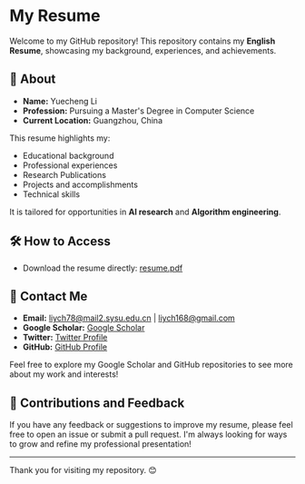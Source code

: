 # My Resume

Welcome to my GitHub repository! This repository contains my **English Resume**, showcasing my background, experiences, and achievements.

## 📄 About

- **Name:** Yuecheng Li 
- **Profession:** Pursuing a Master's Degree in Computer Science
- **Current Location:** Guangzhou, China

This resume highlights my:
- Educational background  
- Professional experiences
- Research Publications
- Projects and accomplishments
- Technical skills  


It is tailored for opportunities in **AI research** and **Algorithm engineering**.

## 🛠️ How to Access

- Download the resume directly: [resume.pdf]([./resume.pdf](https://github.com/6lyc/CV/blob/main/CV_Yuecheng%20Li.pdf))

## 🔗 Contact Me

- **Email:** liych78@mail2.sysu.edu.cn | liych168@gmail.com
- **Google Scholar:** [Google Scholar](https://scholar.google.com/citations?user=t73_KbYAAAAJ&hl)  
- **Twitter:** [Twitter Profile](https://x.com/Yuecheng_Lee)  
- **GitHub:** [GitHub Profile](https://github.com/6lyc)  

Feel free to explore my Google Scholar and GitHub repositories to see more about my work and interests!

## 🤝 Contributions and Feedback

If you have any feedback or suggestions to improve my resume, please feel free to open an issue or submit a pull request. I'm always looking for ways to grow and refine my professional presentation!

---

Thank you for visiting my repository. 😊


